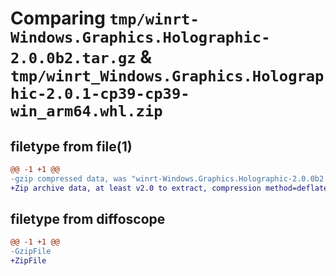 # Comparing `tmp/winrt-Windows.Graphics.Holographic-2.0.0b2.tar.gz` & `tmp/winrt_Windows.Graphics.Holographic-2.0.1-cp39-cp39-win_arm64.whl.zip`

## filetype from file(1)

```diff
@@ -1 +1 @@
-gzip compressed data, was "winrt-Windows.Graphics.Holographic-2.0.0b2.tar", last modified: Sat Dec  2 18:22:54 2023, max compression
+Zip archive data, at least v2.0 to extract, compression method=deflate
```

## filetype from diffoscope

```diff
@@ -1 +1 @@
-GzipFile
+ZipFile
```

